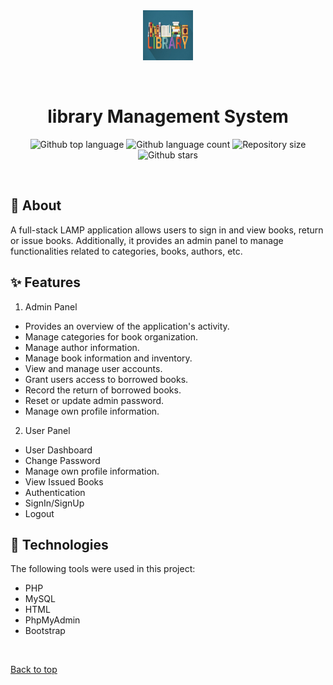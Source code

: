 <div align="center" id="top"> 
   <img src="https://github.com/Kishan2029/Library_Management_System/blob/master/Library_Management_System-master/images/abc1.jpeg" alt="Chatvista" height="80" width="80" />

&#xa0;

</div>

<h1 align="center">library Management System</h1>

<p align="center">
  <img alt="Github top language" src="https://img.shields.io/github/languages/top/Kishan2029/library_management_system?color=56BEB8">

  <img alt="Github language count" src="https://img.shields.io/github/languages/count/Kishan2029/library_management_system?color=56BEB8">

  <img alt="Repository size" src="https://img.shields.io/github/repo-size/Kishan2029/library_management_system?color=56BEB8">

  <!-- <img alt="Github issues" src="https://img.shields.io/github/issues/{{YOUR_GITHUB_USERNAME}}/library_management_system?color=56BEB8" /> -->

  <!-- <img alt="Github forks" src="https://img.shields.io/github/forks/{{YOUR_GITHUB_USERNAME}}/library_management_system?color=56BEB8" /> -->

  <img alt="Github stars" src="https://img.shields.io/github/stars/Kishan2029/library_management_system?color=56BEB8" />
</p>


<br>

## :dart: About

A full-stack LAMP application allows users to sign in and view books, return or issue books. Additionally, it provides an admin panel to manage functionalities related to categories, books, authors, etc.

## :sparkles: Features
1) Admin Panel
- Provides an overview of the application's activity.
- Manage categories for book organization.
- Manage author information.
- Manage book information and inventory.
- View and manage user accounts.
- Grant users access to borrowed books.
- Record the return of borrowed books.
- Reset or update admin password.
-  Manage own profile information.


2) User Panel
- User Dashboard
- Change Password
- Manage own profile information.
- View Issued Books
- Authentication
- SignIn/SignUp
- Logout
## :rocket: Technologies

The following tools were used in this project:
- PHP
- MySQL
- HTML
- PhpMyAdmin
- Bootstrap


&#xa0;

<a href="#top">Back to top</a>
